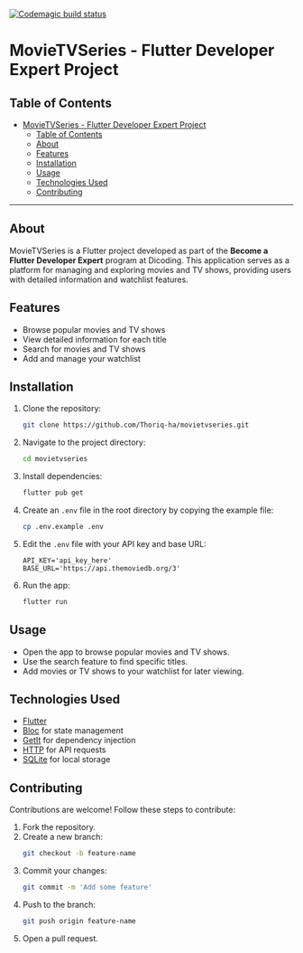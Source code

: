 [![Codemagic build status](https://api.codemagic.io/apps/678a103b94bef0cca0addf06/build-movie-tv-series/status_badge.svg)](https://codemagic.io/app/678a103b94bef0cca0addf06/build-movie-tv-series/latest_build)

# MovieTVSeries - Flutter Developer Expert Project

## Table of Contents
- [MovieTVSeries - Flutter Developer Expert Project](#movietvseries---flutter-developer-expert-project)
  - [Table of Contents](#table-of-contents)
  - [About](#about)
  - [Features](#features)
  - [Installation](#installation)
  - [Usage](#usage)
  - [Technologies Used](#technologies-used)
  - [Contributing](#contributing)

---

## About
MovieTVSeries is a Flutter project developed as part of the **Become a Flutter Developer Expert** program at Dicoding. This application serves as a platform for managing and exploring movies and TV shows, providing users with detailed information and watchlist features.

## Features
- Browse popular movies and TV shows
- View detailed information for each title
- Search for movies and TV shows
- Add and manage your watchlist

## Installation

1. Clone the repository:
   ```bash
   git clone https://github.com/Thoriq-ha/movietvseries.git
   ```

2. Navigate to the project directory:
   ```bash
   cd movietvseries
   ```

3. Install dependencies:
   ```bash
   flutter pub get
   ```

4. Create an `.env` file in the root directory by copying the example file:
   ```bash
   cp .env.example .env
   ```

5. Edit the `.env` file with your API key and base URL:
   ```env
   API_KEY='api_key_here'
   BASE_URL='https://api.themoviedb.org/3'
   ```

6. Run the app:
   ```bash
   flutter run
   ```

## Usage
- Open the app to browse popular movies and TV shows.
- Use the search feature to find specific titles.
- Add movies or TV shows to your watchlist for later viewing.

## Technologies Used
- [Flutter](https://flutter.dev/)
- [Bloc](https://pub.dev/packages/bloc) for state management
- [GetIt](https://pub.dev/packages/get_it) for dependency injection
- [HTTP](https://pub.dev/packages/http) for API requests
- [SQLite](https://pub.dev/packages/sqflite) for local storage

## Contributing
Contributions are welcome! Follow these steps to contribute:

1. Fork the repository.
2. Create a new branch:
   ```bash
   git checkout -b feature-name
   ```
3. Commit your changes:
   ```bash
   git commit -m 'Add some feature'
   ```
4. Push to the branch:
   ```bash
   git push origin feature-name
   ```
5. Open a pull request.
